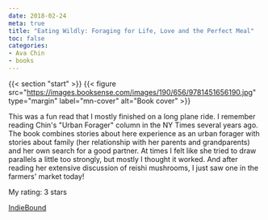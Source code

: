 ```yaml
---
date: 2018-02-24
meta: true
title: "Eating Wildly: Foraging for Life, Love and the Perfect Meal"
toc: false
categories:
- Ava Chin
- books
---
```


{{< section "start" >}}
{{< figure src="https://images.booksense.com/images/190/656/9781451656190.jpg" type="margin" label="mn-cover" alt="Book cover" >}}

This was a fun read that I mostly finished on a long plane ride. I remember reading Chin's "Urban Forager" column in the NY Times several years ago. The book combines stories about here experience as an urban forager with stories about family (her relationship with her parents and grandparents) and her own search for a good partner. At times I felt like she tried to draw parallels a little too strongly, but mostly I thought it worked. And after reading her extensive discussion of reishi mushrooms, I just saw one in the farmers' market today!

My rating: 3 stars  

[IndieBound](https://www.indiebound.org/book/9781451656190)
